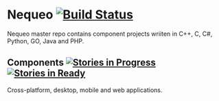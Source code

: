 # Nequeo [![Build Status](https://travis-ci.org/drazenzadravec/nequeo.svg?branch=master)](https://travis-ci.org/drazenzadravec/nequeo)
 
Nequeo master repo contains component projects wriiten in C++, C, C#, Python, GO, Java and PHP.

## Components [![Stories in Progress](https://badge.waffle.io/drazenzadravec/nequeo.png?label=In%20Progress&title=In%20Progress)](http://waffle.io/drazenzadravec/nequeo) [![Stories in Ready](https://badge.waffle.io/drazenzadravec/nequeo.png?label=ready&title=ready)](http://waffle.io/drazenzadravec/nequeo)

Cross-platform, desktop, mobile and web applications.
